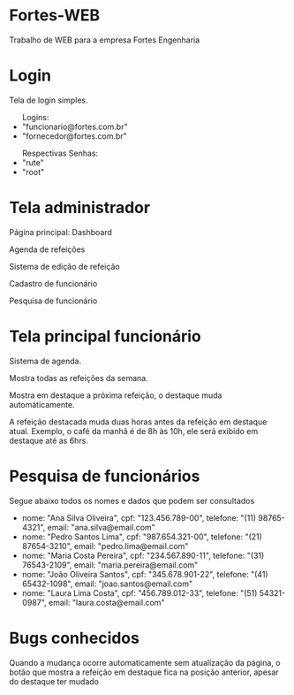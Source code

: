 # Fortes-WEB

  <p>Trabalho de WEB para a empresa Fortes Engenharia</p>

# Login

  <p>Tela de login simples.</p>
  <ul>Logins:
    <li>"funcionario@fortes.com.br"</li>
    <li>"fornecedor@fortes.com.br"</li>
  </ul>
  <ul>Respectivas Senhas:
    <li>"rute"</li>
    <li>"root"</li>
  </ul>

# Tela administrador

  <p>Página principal: Dashboard</p>
  <p>Agenda de refeições</p>
  <p>Sistema de edição de refeição</p>
  <p>Cadastro de funcionário</p>
  <p>Pesquisa de funcionário</p>
  
    
# Tela principal funcionário
  
  <p>Sistema de agenda.</p>
  <p>Mostra todas as refeições da semana.</p>
  <p>Mostra em destaque a próxima refeição, o destaque muda automáticamente.</p>
  <p>A refeição destacada muda duas horas antes da refeição em destaque atual. Exemplo, o café da manhã é de 8h às 10h, ele será exibido em destaque até as 6hrs.</p>

# Pesquisa de funcionários

  <p>Segue abaixo todos os nomes e dados que podem ser consultados</p>
  <ul>
    <li>nome: "Ana Silva Oliveira",
        cpf: "123.456.789-00",
        telefone: "(11) 98765-4321",
        email: "ana.silva@email.com"</li>
    <li>nome: "Pedro Santos Lima",
        cpf: "987.654.321-00",
        telefone: "(21) 87654-3210",
        email: "pedro.lima@email.com"</li>
    <li>nome: "Maria Costa Pereira",
        cpf: "234.567.890-11",
        telefone: "(31) 76543-2109",
        email: "maria.pereira@email.com"</li>
    <li>nome: "João Oliveira Santos",
        cpf: "345.678.901-22",
        telefone: "(41) 65432-1098",
        email: "joao.santos@email.com"</li>
    <li>nome: "Laura Lima Costa",
        cpf: "456.789.012-33",
        telefone: "(51) 54321-0987",
        email: "laura.costa@email.com"</li>
  </ul>
  
# Bugs conhecidos
  
  <p>Quando a mudança ocorre automaticamente sem atualização da página, o botão que mostra a refeição em destaque fica na posição anterior, apesar do destaque ter mudado</p>
